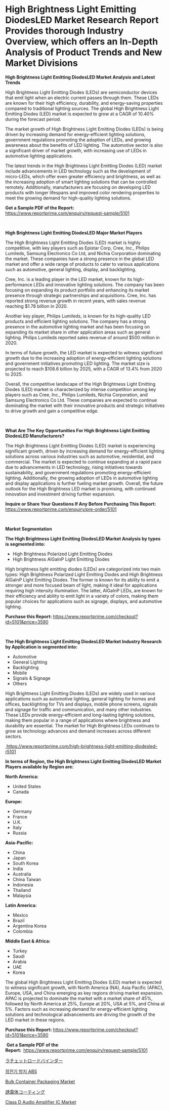 <p><h1>High Brightness Light Emitting DiodesLED Market Research Report Provides thorough Industry Overview, which offers an In-Depth Analysis of Product Trends and New Market Divisions</h1></p><p><strong>High Brightness Light Emitting DiodesLED Market Analysis and Latest Trends</strong></p>
<p><p>High Brightness Light Emitting Diodes (LEDs) are semiconductor devices that emit light when an electric current passes through them. These LEDs are known for their high efficiency, durability, and energy-saving properties compared to traditional lighting sources. The global High Brightness Light Emitting Diodes (LED) market is expected to grow at a CAGR of 10.40% during the forecast period.</p><p>The market growth of High Brightness Light Emitting Diodes (LEDs) is being driven by increasing demand for energy-efficient lighting solutions, government regulations promoting the adoption of LEDs, and growing awareness about the benefits of LED lighting. The automotive sector is also a significant driver of market growth, with increasing use of LEDs in automotive lighting applications.</p><p>The latest trends in the High Brightness Light Emitting Diodes (LED) market include advancements in LED technology such as the development of micro-LEDs, which offer even greater efficiency and brightness, as well as the increasing adoption of smart lighting solutions that can be controlled remotely. Additionally, manufacturers are focusing on developing LED products with longer lifespans and improved color rendering properties to meet the growing demand for high-quality lighting solutions.</p></p>
<p><strong>Get a Sample PDF of the Report:&nbsp;</strong> <a href="https://www.reportprime.com/enquiry/request-sample/5101">https://www.reportprime.com/enquiry/request-sample/5101</a></p>
<p>&nbsp;</p>
<p><strong>High Brightness Light Emitting DiodesLED Major Market Players</strong></p>
<p><p>The High Brightness Light Emitting Diodes (LED) market is highly competitive, with key players such as Epistar Corp, Cree, Inc., Philips Lumileds, Samsung Electronics Co Ltd, and Nichia Corporation dominating the market. These companies have a strong presence in the global LED market and offer a wide range of products to cater to various applications such as automotive, general lighting, display, and backlighting.</p><p>Cree, Inc. is a leading player in the LED market, known for its high-performance LEDs and innovative lighting solutions. The company has been focusing on expanding its product portfolio and enhancing its market presence through strategic partnerships and acquisitions. Cree, Inc. has reported strong revenue growth in recent years, with sales revenue reaching $1.78 billion in 2020.</p><p>Another key player, Philips Lumileds, is known for its high-quality LED products and efficient lighting solutions. The company has a strong presence in the automotive lighting market and has been focusing on expanding its market share in other application areas such as general lighting. Philips Lumileds reported sales revenue of around $500 million in 2020.</p><p>In terms of future growth, the LED market is expected to witness significant growth due to the increasing adoption of energy-efficient lighting solutions and government initiatives promoting LED lighting. The market size is projected to reach $108.6 billion by 2025, with a CAGR of 13.4% from 2020 to 2025.</p><p>Overall, the competitive landscape of the High Brightness Light Emitting Diodes (LED) market is characterized by intense competition among key players such as Cree, Inc., Philips Lumileds, Nichia Corporation, and Samsung Electronics Co Ltd. These companies are expected to continue dominating the market with their innovative products and strategic initiatives to drive growth and gain a competitive edge.</p></p>
<p>&nbsp;</p>
<p><strong>What Are The Key Opportunities For High Brightness Light Emitting DiodesLED Manufacturers?</strong></p>
<p><p>The High Brightness Light Emitting Diodes (LED) market is experiencing significant growth, driven by increasing demand for energy-efficient lighting solutions across various industries such as automotive, residential, and commercial. The market is expected to continue expanding at a rapid pace due to advancements in LED technology, rising initiatives towards sustainability, and government regulations promoting energy-efficient lighting. Additionally, the growing adoption of LEDs in automotive lighting and display applications is further fueling market growth. Overall, the future outlook for the High Brightness LED market is promising, with continued innovation and investment driving further expansion.</p></p>
<p><strong>Inquire or Share Your Questions If Any Before Purchasing This Report:</strong> <a href="https://www.reportprime.com/enquiry/pre-order/5101">https://www.reportprime.com/enquiry/pre-order/5101</a></p>
<p>&nbsp;</p>
<p><strong>Market Segmentation</strong></p>
<p><strong>The High Brightness Light Emitting DiodesLED Market Analysis by types is segmented into:</strong></p>
<p><ul><li>High Brightness Polarized Light Emitting Diodes</li><li>High Brightness AlGaInP Light Emitting Diodes</li></ul></p>
<p><p>High brightness light emitting diodes (LEDs) are categorized into two main types: High Brightness Polarized Light Emitting Diodes and High Brightness AlGaInP Light Emitting Diodes. The former is known for its ability to emit a stronger and more focused beam of light, making it ideal for applications requiring high intensity illumination. The latter, AlGaInP LEDs, are known for their efficiency and ability to emit light in a variety of colors, making them popular choices for applications such as signage, displays, and automotive lighting.</p></p>
<p><strong>Purchase this Report:&nbsp;</strong><a href="https://www.reportprime.com/checkout?id=5101&price=3590">https://www.reportprime.com/checkout?id=5101&price=3590</a></p>
<p>&nbsp;</p>
<p><strong>The High Brightness Light Emitting DiodesLED Market Industry Research by Application is segmented into:</strong></p>
<p><ul><li>Automotive</li><li>General Lighting</li><li>Backlighting</li><li>Mobile</li><li>Signals & Signage</li><li>Others</li></ul></p>
<p><p>High Brightness Light Emitting Diodes (LEDs) are widely used in various applications such as automotive lighting, general lighting for homes and offices, backlighting for TVs and displays, mobile phone screens, signals and signage for traffic and communication, and many other industries. These LEDs provide energy-efficient and long-lasting lighting solutions, making them popular in a range of applications where brightness and durability are essential. The market for High Brightness LEDs continues to grow as technology advances and demand increases across different sectors.</p></p>
<p><a href="https://www.reportprime.com/high-brightness-light-emitting-diodesled-r5101">&nbsp;https://www.reportprime.com/high-brightness-light-emitting-diodesled-r5101</a></p>
<p><strong>In terms of Region, the High Brightness Light Emitting DiodesLED Market Players available by Region are:</strong></p>
<p>
    <p> <strong> North America: </strong>
        <ul>
            <li>United States</li>
            <li>Canada</li>
        </ul>
        </p> 
    <p> <strong> Europe: </strong>
        <ul>
            <li>Germany</li>
            <li>France</li>
            <li>U.K.</li>
            <li>Italy</li>
            <li>Russia</li>
        </ul>
        </p> 
    <p> <strong> Asia-Pacific: </strong>
        <ul>
            <li>China</li>
            <li>Japan</li>
            <li>South Korea</li>
            <li>India</li>
            <li>Australia</li>
            <li>China Taiwan</li>
            <li>Indonesia</li>
            <li>Thailand</li>
            <li>Malaysia</li>
        </ul>
        </p> 
    <p> <strong> Latin America: </strong>
        <ul>
            <li>Mexico</li>
            <li>Brazil</li>
            <li>Argentina Korea</li>
            <li>Colombia</li>
        </ul>
        </p> 
    <p> <strong> Middle East & Africa: </strong>
        <ul>
            <li>Turkey</li>
            <li>Saudi</li>
            <li>Arabia</li>
            <li>UAE</li>
            <li>Korea</li>
        </ul>
    </p>
    </p>
<p><p>The global High Brightness Light Emitting Diodes (LED) market is expected to witness significant growth, with North America (NA), Asia Pacific (APAC), Europe, USA, and China emerging as key regions driving market expansion. APAC is projected to dominate the market with a market share of 45%, followed by North America at 25%, Europe at 20%, USA at 5%, and China at 5%. Factors such as increasing demand for energy-efficient lighting solutions and technological advancements are driving the growth of the LED market in these regions.</p></p>
<p><strong>Purchase this Report: </strong><a href="https://www.reportprime.com/checkout?id=5101&price=3590">https://www.reportprime.com/checkout?id=5101&price=3590</a></p>
<p>&nbsp;<strong>Get a Sample PDF of the Report:&nbsp;&nbsp;</strong><a href="https://www.reportprime.com/enquiry/request-sample/5101">https://www.reportprime.com/enquiry/request-sample/5101</a></p>
<p><strong></strong></p>
<p><p><a href="https://github.com/LeanneBruen2023/Market-Research-Report-List-1/blob/main/742291073917.md">ラチェットロードバインダー</a></p><p><a href="https://github.com/Skyleitney456456/Market-Research-Report-List-1/blob/main/782221870450.md">정전기 방지 ABS</a></p><p><a href="https://issuu.com/reportprime-2/docs/bulk-container-packaging-market-size-2030.pptx">Bulk Container Packaging Market</a></p><p><a href="https://github.com/charm854/Market-Research-Report-List-1/blob/main/808530473918.md">誘電体コーティング</a></p><p><a href="https://github.com/jsmusil/Market-Research-Report-List-3/blob/main/class-d-audio-amplifier-ic-market.md">Class D Audio Amplifier IC Market</a></p></p>